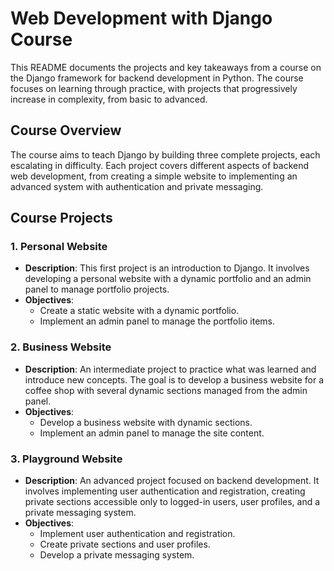 # Web Development with Django Course

This README documents the projects and key takeaways from a course on the Django framework for backend development in Python. The course focuses on learning through practice, with projects that progressively increase in complexity, from basic to advanced.

## Course Overview

The course aims to teach Django by building three complete projects, each escalating in difficulty. Each project covers different aspects of backend web development, from creating a simple website to implementing an advanced system with authentication and private messaging.

## Course Projects

### 1. Personal Website

- **Description**: This first project is an introduction to Django. It involves developing a personal website with a dynamic portfolio and an admin panel to manage portfolio projects.
- **Objectives**:
  - Create a static website with a dynamic portfolio.
  - Implement an admin panel to manage the portfolio items.

### 2. Business Website

- **Description**: An intermediate project to practice what was learned and introduce new concepts. The goal is to develop a business website for a coffee shop with several dynamic sections managed from the admin panel.
- **Objectives**:
  - Develop a business website with dynamic sections.
  - Implement an admin panel to manage the site content.

### 3. Playground Website

- **Description**: An advanced project focused on backend development. It involves implementing user authentication and registration, creating private sections accessible only to logged-in users, user profiles, and a private messaging system.
- **Objectives**:
  - Implement user authentication and registration.
  - Create private sections and user profiles.
  - Develop a private messaging system.
